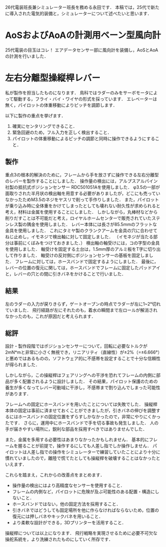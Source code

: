 26代電装班長兼シミュレーター班長を務める永田です．
本稿では，25代で新たに導入された電気的装備と，シミュレーターについて述べたいと思います．

# AoSおよびAoAの計測用ベーン型風向計

25代電装の目玉はコレ！
エアデータセンサー部に風向計を装備し，AoSとAoAの計測を行いました．

# 左右分離型操縦桿レバー

私が製作を担当したものになります．
鳥科ではラダーのみをサーボモータによって駆動する，フライ・バイ・ワイヤの形式を採っています．
エレベーターは無く，パイロットの体重移動によりピッチを調節します．

以下に製作の重点を挙げます．
1. 確実にセンタリングできること．
2. 緊急回避のため，フル入力を正しく検出すること．
3. パイロットの体重移動によるピッチの調節と同時に操作できるようにすること．

## 製作

重点3の根本的解決のために，フレームから手を放さずに操作できる左右分離型のレバーを製作することにしました．
操作量の検出には，アルプスアルパイン社製の抵抗式ポジションセンサー RDC501051Aを使用しました．
φ3.5の一部が面取りされた半月状の検出軸を用意する必要がありましたが，どこにも売っていなかったためM3.5のネジをヤスリで削って手作りしました．
また，パイロットが乗り込み時に全体重をかけてしまったとしても壊れない耐久性が求められると考え，材料は金属を使用することにしました．
しかしながら，丸棒材などから削りだすことは不可能だと考え，ロイヤルホームセンターで販売されていたステンレス製の隅金を使用しました．
レバー本体には長さが85.5mmのフラットな金具を使用しました．
これにタミヤ製のクランクアームを金具の穴に合わせてねじ止めし，イモネジで検出軸に対して固定しました．
（イモネジが当たる部分は事前にくぼみをつけておきました．）
検出軸の軸受けには，コの字型の金具を使用しました．
軸受けを固定する土台は，1.5mm厚のアルミ板をT字に切り出して作りました．
軸受けの反対側にポジションセンサーの基板を固定しました．
フレームに対しては，ホースバンドで固定するようにしました．
最後に，レバーの位置の復元に関しては，ホースバンドでフレームに固定したパッドアイと，レバーの穴との間に引きバネをかけることで行いました．

## 結果
左のラダーの入力が戻りきらず，ゲートオープンの時点でラダーが左に1~2°切れていました．
飛行経路が左にそれたのも，着水の瞬間まで左ロールが解消されなかったのも，これが原因だと考えられます．

## 総評
設計・製作段階ではポジションセンサーについて，回転に必要なトルクが2mN*mと非常に小さく無視でき，リニアリティ（直線性）が±2%（=±6.666°）と悪めではあるものの，ソフトウェア的に不感帯を設定することで十分な信頼性が得られました．

しかしながら，この操縦桿はフェアリングへの干渉を恐れてフレームの内側に部品が多く配置されるように設計しました．
その結果，パイロット保護のための養生が多くなってレバー可動域に干渉し，不感帯まで割り込んでしまった可能性があります．

フレームへの固定にホースバンドを用いたことについては失敗でした．
操縦桿本体の固定は事前に済ませておくことができましたが，引きバネの伸びを調整するにはホースバンドの固定位置をずらすしかなかったので，非常にやりにくかったです．
さらに，運用中にホースバンドで手を切る事故も発生しました．
人の手が届きやすい場所に，鋭利な部品を採用すべきではありませんでした．

また，金属を多用する必要性はあまりなかったかもしれません．
基本的にフレームを握ることが前提で，操作するにしても人差し指でしか操作しません．
パイロットは人差し指での操作をシミュレーターで練習していたことにより十分に慣れていましたので，離陸で慌てたとしても操縦桿を破壊することはなかったといえます．

これらを踏まえ，これからの改善点をまとめます．
- 操作量の検出にはより高精度なセンサーを使用すること．
- フレームの内側など，パイロットに危険が及ぶ可能性のある配置・構造にしないこと．
- ホースバンドではない，他の固定方法を採用すること．
- 引きバネではどうしても固定場所を他に作らなければならないため，位置の復元には押しバネやキックバネを用いること．
- より柔軟な設計ができる，3Dプリンターを活用すること．

操縦桿については以上になります．
飛行戦略を実現させるために必要不可欠な操舵系統を，より洗練されたものにしていく所存です．
